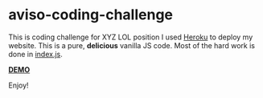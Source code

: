 # aviso-coding-challenge
This is coding challenge for XYZ LOL position
I used [Heroku](https://dashboard.heroku.com/apps) to deploy my website.
This is a pure, **delicious** vanilla JS code. Most of the hard work is done in [index.js](challenge/solution/index.js).

**[DEMO](https://aviso-challenge.herokuapp.com/index.html)**

Enjoy!
